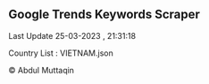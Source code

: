 

## Google Trends Keywords Scraper 
 
Last Update 25-03-2023 , 21:31:18

Country List :
VIETNAM.json



© Abdul Muttaqin 
